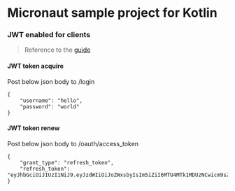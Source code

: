 # Micronaut sample project for Kotlin


### JWT enabled for clients
> Reference to the [guide](https://guides.micronaut.io/micronaut-security-jwt-kotlin/guide/index.html)
#### JWT token acquire
Post below json body to /login
```
{
	"username": "hello",
	"password": "world"
}
```
#### JWT token renew
Post below json body to /oauth/access_token
```
{
	"grant_type": "refresh_token",
	"refresh_token": "eyJhbGciOiJIUzI1NiJ9.eyJzdWIiOiJoZWxsbyIsIm5iZiI6MTU4MTk1MDUzNCwicm9sZXMiOltdLCJpc3MiOiJrb3RsaW4tbWljcm9uYXV0IiwiaWF0IjoxNTgxOTUwNTM0fQ._S_bZcEdo2ZxBqbM6wcTR7RNj69rOO_1TOP5UqWw8CM"
}
```
